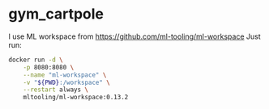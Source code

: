 # gym_cartpole

I use ML workspace from https://github.com/ml-tooling/ml-workspace
Just run:
```bash
docker run -d \
    -p 8080:8080 \
    --name "ml-workspace" \
    -v "${PWD}:/workspace" \
    --restart always \
    mltooling/ml-workspace:0.13.2
```
